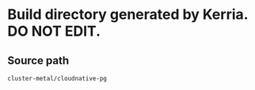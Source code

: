 # Build directory generated by Kerria. **DO NOT EDIT.**

## Source path
```
cluster-metal/cloudnative-pg
```

